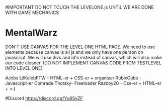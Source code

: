 #IMPORTANT
DO NOT TOUCH THE LEVELONE.js UNTIL WE ARE DONE WITH GAME MECHANICS


# MentalWarz

DON'T USE CANVAS FOR THE LEVEL ONE HTML PAGE. We need to use elements because canvas is all js and we only have one person on javascript.
We will use divs and id's instead of canvas, which will also make our code cleaner. (DO NOT IMPLEMENT CANVAS CODE FROM TESTLEVEL INTO LEVEL ONE)

#Jobs
LilKalebFTW - HTML-er + CSS-er + organizer
RubixCube - Javascript-er
Comrade Thotsky- Freeloader
Razboy20 - Css-er + HTML-er + >:(


#Discord
https://discord.gg/Yu8SyZF

